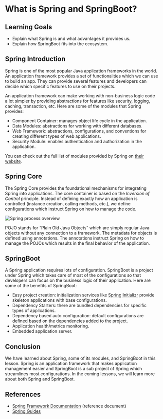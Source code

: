 # What is Spring and SpringBoot?

## Learning Goals

- Explain what Spring is and what advantages it provides us.
- Explain how SpringBoot fits into the ecosystem.

## Spring Introduction

Spring is one of the most popular Java application frameworks in the world. An
application framework provides a set of functionalities which we can use to
build an app. They can provide several features and developers can decide which
specific features to use on their projects.

An application framework can make working with non-business logic code a lot
simpler by providing abstractions for features like security, logging, caching,
transaction, etc. Here are some of the modules that Spring provides:

- Component Container: manages object life cycle in the application.
- Data Modules: abstractions for working with different databases.
- Web Framework: abstractions, configurations, and conventions for creating
  different types of web applications.
- Security Module: enables authentication and authorization in the application.

You can check out the full list of modules provided by Spring on
[their website](https://spring.io/projects).

## Spring Core

The Spring Core provides the foundational mechanisms for integrating Spring into
applications. The core container is based on the _Inversion of Control_
principle. Instead of defining exactly how an application is controlled
(instance creation, calling methods, etc.), we define configurations which
instruct Spring on how to manage the code.

![Spring process overview](https://curriculum-content.s3.amazonaws.com/java-spring-1/spring-intro-image.png)

POJO stands for “Plain Old Java Objects” which are simply regular Java objects
without any connection to a framework. The metadata for objects is defined using
annotations. The annotations instruct Spring on how to manage the POJOs which
results in the final behavior of the application.

## SpringBoot

A Spring application requires lots of configuration. SpringBoot is a project
under Spring which takes care of most of the configurations so that developers
can focus on the business logic of their application. Here are some of the
benefits of SpringBoot:

- Easy project creation: initialization services like
  [Spring Initializr](https://start.spring.io/) provide skeleton applications
  with base configurations.
- Dependency Starters: there are bundled dependencies for specific types of
  applications.
- Dependency based auto configuration: default configurations are defined based
  on the dependencies added to the project.
- Application health/metrics monitoring.
- Embedded application server.

## Conclusion

We have learned about Spring, some of its modules, and SpringBoot in this
lesson. Spring is an application framework that makes application management
easier and SpringBoot is a sub project of Spring which streamlines most
configurations. In the coming lessons, we will learn more about both Spring and
SpringBoot.

## References

- [Spring Framework Documentation](https://docs.spring.io/spring-framework/docs/current/reference/html/index.html)
  (reference document)
- [Spring Guides](https://spring.io/guides)
